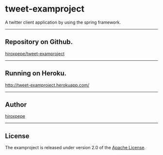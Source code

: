 # tweet-examproject
A twitter client application by using the spring framework.

---
## Repository on Github.
[hiroxpepe/tweet-examproject](https://github.com/hiroxpepe/tweet-examproject)

---
## Running on Heroku.
http://tweet-examproject.herokuapp.com/

---
## Author
[hiroxpepe](mailto:hiroxpepe@gmail.com)

---
## License
The examproject is released under version 2.0 of the
[Apache License](http://www.apache.org/licenses/LICENSE-2.0).
